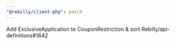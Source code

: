 ```yaml
---
"@rebilly/client-php": patch
---
```


Add ExclusiveApplication to CouponRestriction & sort Rebilly/api-definitions#1642
